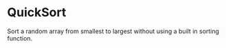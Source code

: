 # QuickSort

Sort a random array from smallest to largest without using a built in sorting function.
